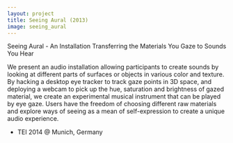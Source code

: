 ```yaml
---
layout: project
title: Seeing Aural (2013)
image: seeing_aural
---
```


Seeing Aural - An Installation Transferring the Materials You Gaze to Sounds You Hear

We present an audio installation allowing participants to create sounds by looking at different parts of surfaces or objects in various color and texture. By hacking a desktop eye tracker to track gaze points in 3D space, and deploying a webcam to pick up the hue, saturation and brightness of gazed material, we create an experimental musical instrument that can be played by eye gaze. Users have the freedom of choosing different raw materials and explore ways of seeing as a mean of self-expression to create a unique audio experience.

- TEI 2014 @ Munich, Germany
